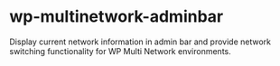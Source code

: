 # wp-multinetwork-adminbar
Display current network information in admin bar and provide network switching functionality for WP Multi Network environments.
